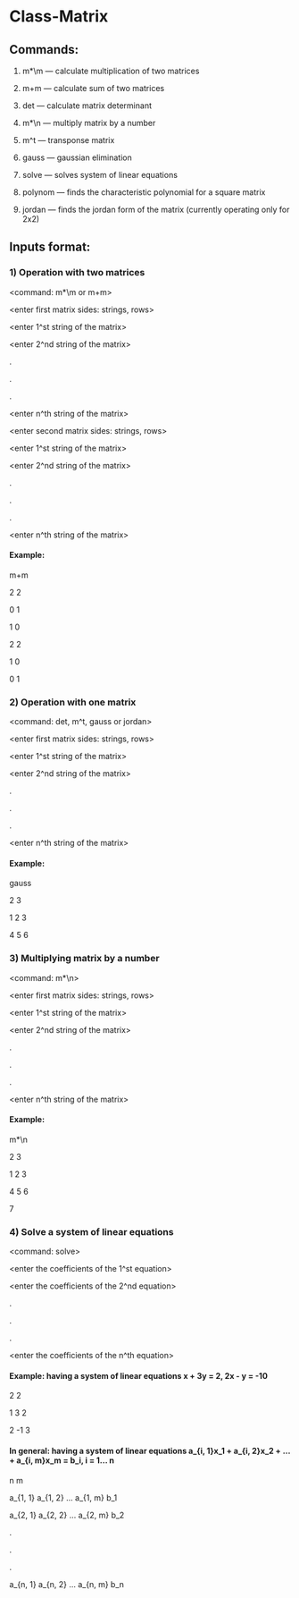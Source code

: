 # Class-Matrix


## Commands:
  1) m*\m — calculate multiplication of two matrices

  2) m+m — calculate sum of two matrices

  3) det — calculate matrix determinant

  4) m*\n — multiply matrix by a number

  5) m^t — transponse matrix

  6) gauss — gaussian elimination

  7) solve — solves system of linear equations
  
  8) polynom — finds the characteristic polynomial for a square matrix
  
  9) jordan — finds the jordan form of the matrix (currently operating only for 2x2)




## Inputs format:


### 1) Operation with two matrices


  <command: m*\m or m+m>
  
  <enter first matrix sides: strings, rows>
  
  <enter 1^st string of the matrix>
  
  <enter 2^nd string of the matrix>
  
  
  .
  
  .
  
  .
  
  <enter n^th string of the matrix>
  
  <enter second matrix sides: strings, rows>
  
  <enter 1^st string of the matrix>
  
  <enter 2^nd string of the matrix>
  
  .
  
  .
  
  .
  
  <enter n^th string of the matrix>
    
  #### Example:
  
  m+m
  
  2 2
  
  0 1
  
  1 0
  
  2 2
  
  1 0
  
  0 1
    
    
### 2) Operation with one matrix


  <command: det, m^t, gauss or jordan>
  
  <enter first matrix sides: strings, rows>
  
  <enter 1^st string of the matrix>
  
  <enter 2^nd string of the matrix>
  
  .
  
  .
  
  .
  
  <enter n^th string of the matrix>
  
  
  #### Example:
  
  gauss
  
  2 3
  
  1 2 3
  
  4 5 6
  
  
### 3) Multiplying matrix by a number

  <command: m*\n>
  
  <enter first matrix sides: strings, rows>
  
  <enter 1^st string of the matrix>
  
  <enter 2^nd string of the matrix>
  
  .
  
  .
  
  .
  
  <enter n^th string of the matrix>
  
  <enter a number to multiply the matrix>
  
  
  #### Example:
  
  m*\n
  
  2 3
  
  1 2 3
  
  4 5 6
  
  7
  
  
### 4) Solve a system of linear equations
  
  <command: solve>
    
  <enter the number of equations and the number of variables>
    
  <enter the coefficients of the 1^st equation>
    
  <enter the coefficients of the 2^nd equation>
    
  .
    
  .
    
  .
    
  <enter the coefficients of the n^th equation>
    
    
  #### Example: having a system of linear equations x + 3y = 2, 2x - y = -10
  
  2 2
    
  1 3 2
    
  2 -1 3
    
    
 #### In general: having a system of linear equations a_{i, 1}x_1 + a_{i, 2}x_2 + ... + a_{i, m}x_m = b_i, i = 1... n
 
 n m
    
 a_{1, 1} a_{1, 2} ... a_{1, m} b_1
    
 a_{2, 1} a_{2, 2} ... a_{2, m} b_2
    
 .
    
 .
    
 .
    
 a_{n, 1} a_{n, 2} ... a_{n, m} b_n
 



